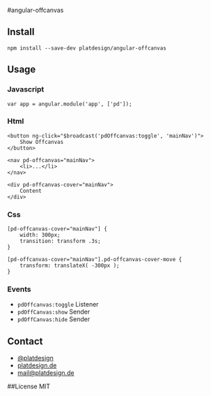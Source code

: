 #angular-offcanvas

## Install

	npm install --save-dev platdesign/angular-offcanvas

## Usage

### Javascript

	var app = angular.module('app', ['pd']);

### Html

	<button ng-click="$broadcast('pdOffcanvas:toggle', 'mainNav')">
		Show Offcanvas
	</button>
	
	<nav pd-offcanvas="mainNav">
		<li>...</li>
	</nav>
	
	<div pd-offcanvas-cover="mainNav">
		Content
	</div>


### Css

	[pd-offcanvas-cover="mainNav"] {
		width: 300px;
		transition: transform .3s;
	}

	[pd-offcanvas-cover="mainNav"].pd-offcanvas-cover-move {
		transform: translateX( -300px );
	}

### Events

- `pdOffcanvas:toggle` Listener
- `pdOffCanvas:show` Sender
- `pdOffCanvas:hide` Sender


## Contact
- [@platdesign](https://twitter.com/platdesign)
- [platdesign.de](http://platdesign.de)
- [mail@platdesign.de](mailto:mail@platdesign.de)


##License
MIT

